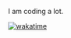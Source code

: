 I am coding a lot.

[![wakatime](https://wakatime.com/badge/user/0a5789c0-dc57-4a94-83da-7e345ac38465.svg)](https://wakatime.com/@0a5789c0-dc57-4a94-83da-7e345ac38465)
